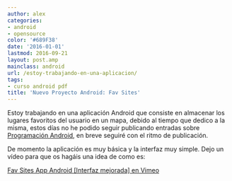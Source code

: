 ```yaml
---
author: alex
categories:
- android
- opensource
color: '#689F38'
date: '2016-01-01'
lastmod: 2016-09-21
layout: post.amp
mainclass: android
url: /estoy-trabajando-en-una-aplicacion/
tags:
- curso android pdf
title: 'Nuevo Proyecto Android: Fav Sites'
---
```


Estoy trabajando en una aplicación Android que consiste en almacenar los lugares favoritos del usuario en un mapa, debido al tiempo que dedico a la misma, estos días no he podido seguir publicando entradas sobre [Programación Android][1], en breve seguiré con el ritmo de publicación.

<!--more--><!--ad-->

De momento la aplicación es muy básica y la interfaz muy simple. Dejo un vídeo para que os hagáis una idea de como es:


[Fav Sites App Android [Interfaz mejorada] en Vimeo](https://vimeo.com/28887963 "Fav Sites App Android [Interfaz mejorada]")


 [1]: https://elbauldelprogramador.com/guia-de-desarrollo-android

